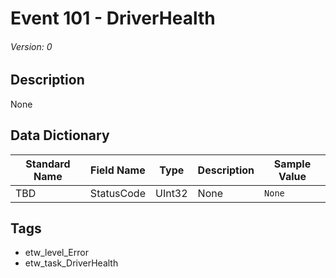 # Event 101 - DriverHealth
###### Version: 0

## Description
None

## Data Dictionary
|Standard Name|Field Name|Type|Description|Sample Value|
|---|---|---|---|---|
|TBD|StatusCode|UInt32|None|`None`|

## Tags
* etw_level_Error
* etw_task_DriverHealth